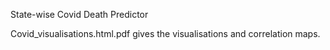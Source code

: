 State-wise Covid Death Predictor 


Covid_visualisations.html.pdf gives the visualisations and correlation maps.
